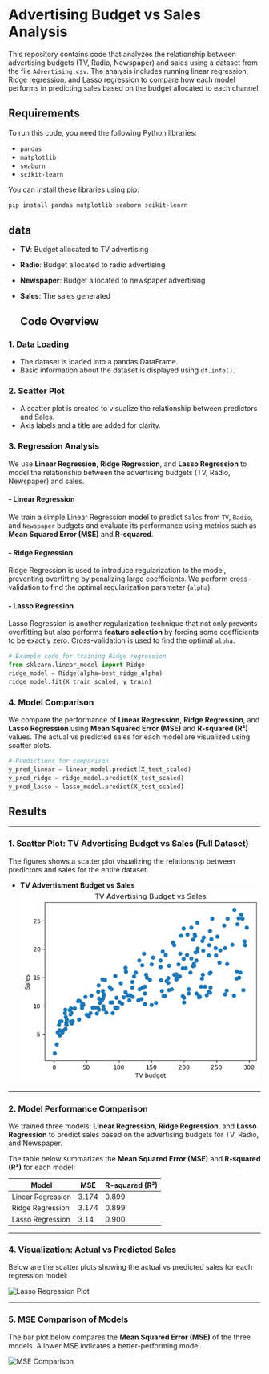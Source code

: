 # Advertising Budget vs Sales Analysis

This repository contains code that analyzes the relationship between advertising budgets (TV, Radio, Newspaper) and sales using a dataset from the file `Advertising.csv`. The analysis includes running linear regression, Ridge regression, and Lasso regression to compare how each model performs in predicting sales based on the budget allocated to each channel.

## Requirements

To run this code, you need the following Python libraries:

- `pandas`
- `matplotlib`
- `seaborn`
- `scikit-learn`

You can install these libraries using pip:

```bash
pip install pandas matplotlib seaborn scikit-learn
```

## data
- **TV**: Budget allocated to TV advertising
- **Radio**: Budget allocated to radio advertising
- **Newspaper**: Budget allocated to newspaper advertising
- **Sales**: The sales generated

  ## Code Overview

### 1. Data Loading

- The dataset is loaded into a pandas DataFrame.
- Basic information about the dataset is displayed using `df.info()`.


### 2. Scatter Plot

- A scatter plot is created to visualize the relationship between predictors and Sales.
- Axis labels and a title are added for clarity.

### 3. Regression Analysis

We use **Linear Regression**, **Ridge Regression**, and **Lasso Regression** to model the relationship between the advertising budgets (TV, Radio, Newspaper) and sales.

#### - Linear Regression
We train a simple Linear Regression model to predict `Sales` from `TV`, `Radio`, and `Newspaper` budgets and evaluate its performance using metrics such as **Mean Squared Error (MSE)** and **R-squared**.

#### - Ridge Regression
Ridge Regression is used to introduce regularization to the model, preventing overfitting by penalizing large coefficients. We perform cross-validation to find the optimal regularization parameter (`alpha`).

#### - Lasso Regression
Lasso Regression is another regularization technique that not only prevents overfitting but also performs **feature selection** by forcing some coefficients to be exactly zero. Cross-validation is used to find the optimal `alpha`.
```python
# Example code for training Ridge regression
from sklearn.linear_model import Ridge
ridge_model = Ridge(alpha=best_ridge_alpha)
ridge_model.fit(X_train_scaled, y_train)
```
### 4. Model Comparison

We compare the performance of **Linear Regression**, **Ridge Regression**, and **Lasso Regression** using **Mean Squared Error (MSE)** and **R-squared (R²)** values. The actual vs predicted sales for each model are visualized using scatter plots.

```python
# Predictions for comparison
y_pred_linear = linear_model.predict(X_test_scaled)
y_pred_ridge = ridge_model.predict(X_test_scaled)
y_pred_lasso = lasso_model.predict(X_test_scaled)
```

## Results



---

### 1. Scatter Plot: TV Advertising Budget vs Sales (Full Dataset)

The figures shows a scatter plot visualizing the relationship between predictors and sales for the entire dataset.
- **TV Advertisment Budget vs Sales**
![Full Dataset Plot](images/scatter_plot_TV.png)


---

### 2. Model Performance Comparison

We trained three models: **Linear Regression**, **Ridge Regression**, and **Lasso Regression** to predict sales based on the advertising budgets for TV, Radio, and Newspaper.

The table below summarizes the **Mean Squared Error (MSE)** and **R-squared (R²)** for each model:

| Model               | MSE     | R-squared (R²) |
|---------------------|---------|----------------|
| Linear Regression   | 3.174   | 0.899          |
| Ridge Regression    | 3.174   | 0.899          |
| Lasso Regression    | 3.14    | 0.900          |

---

### 4. Visualization: Actual vs Predicted Sales

Below are the scatter plots showing the actual vs predicted sales for each regression model:


![Lasso Regression Plot](images/lasso_regression_plot.png)

---

### 5. MSE Comparison of Models

The bar plot below compares the **Mean Squared Error (MSE)** of the three models. A lower MSE indicates a better-performing model.

![MSE Comparison](images/mse_comparison_plot.png)

